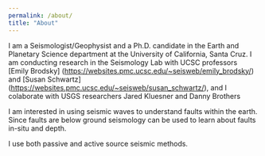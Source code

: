 ```yaml
---
permalink: /about/
title: "About"
---
```


I am a Seismologist/Geophysist and a Ph.D. candidate in the Earth and Planetary Science department at the University of California, Santa Cruz. I am conducting research in the Seismology Lab with UCSC professors [Emily Brodsky] (https://websites.pmc.ucsc.edu/~seisweb/emily_brodsky/) and [Susan Schwartz] (https://websites.pmc.ucsc.edu/~seisweb/susan_schwartz/), and I colaborate with USGS researchers Jared Kluesner and Danny Brothers

I am interested in using seismic waves to understand faults within the earth. Since faults are below ground seismology can be used to learn about faults in-situ and depth.

I use both passive and active source seismic methods.